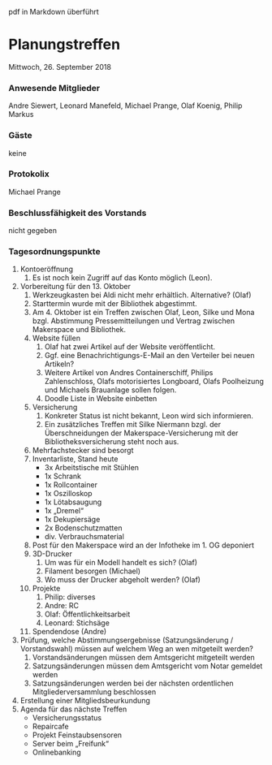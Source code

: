 pdf in Markdown überführt

# **Planungstreffen**
Mittwoch, 26. September 2018

### Anwesende Mitglieder
Andre Siewert, Leonard Manefeld, Michael Prange, Olaf Koenig, Philip Markus

### Gäste
keine

### Protokolix
Michael Prange

### Beschlussfähigkeit des Vorstands
nicht gegeben

### Tagesordnungspunkte
1. Kontoeröffnung
	1. Es ist noch kein Zugriff auf das Konto möglich (Leon).
1. Vorbereitung für den 13. Oktober
	1. Werkzeugkasten bei Aldi nicht mehr erhältlich. Alternative? (Olaf)
	1. Starttermin wurde mit der Bibliothek abgestimmt.
	1. Am 4. Oktober ist ein Treffen zwischen Olaf, Leon, Silke und Mona bzgl. Abstimmung Pressemitteilungen und Vertrag zwischen Makerspace und Bibliothek.
	1. Website füllen
		1. Olaf hat zwei Artikel auf der Website veröffentlicht.
		1. Ggf. eine Benachrichtigungs-E-Mail an den Verteiler bei neuen Artikeln?
		1. Weitere Artikel von Andres Containerschiff, Philips Zahlenschloss, Olafs motorisiertes Longboard, Olafs Poolheizung und Michaels Brauanlage sollen folgen.
		1. Doodle Liste in Website einbetten
	1. Versicherung
		1. Konkreter Status ist nicht bekannt, Leon wird sich informieren.
		1. Ein zusätzliches Treffen mit Silke Niermann bzgl. der Überschneidungen der Makerspace-Versicherung mit der Bibliotheksversicherung steht noch aus.
	1. Mehrfachstecker sind besorgt
	1. Inventarliste, Stand heute
		* 3x Arbeitstische mit Stühlen
		* 1x Schrank
		* 1x Rollcontainer
		* 1x Oszilloskop
		* 1x Lötabsaugung
		* 1x „Dremel“
		* 1x Dekupiersäge
		* 2x Bodenschutzmatten
		* div. Verbrauchsmaterial
	1. Post für den Makerspace wird an der Infotheke im 1. OG deponiert
	1. 3D-Drucker
		1. Um was für ein Modell handelt es sich? (Olaf)
		1. Filament besorgen (Michael)
		1. Wo muss der Drucker abgeholt werden? (Olaf)
	1. Projekte
		1. Philip: diverses
		1. Andre: RC
		1. Olaf: Öffentlichkeitsarbeit
		1. Leonard: Stichsäge
	1. Spendendose (Andre)
1. Prüfung, welche Abstimmungsergebnisse (Satzungsänderung / Vorstandswahl) müssen auf welchem Weg an wen mitgeteilt werden?
	1. Vorstandsänderungen müssen dem Amtsgericht mitgeteilt werden
	1. Satzungsänderungen müssen dem Amtsgericht vom Notar gemeldet werden
	1. Satzungsänderungen werden bei der nächsten ordentlichen Mitgliederversammlung beschlossen
1. Erstellung einer Mitgliedsbeurkundung
1. Agenda für das nächste Treffen
	*  Versicherungsstatus
	*  Repaircafe
	*  Projekt Feinstaubsensoren
	*  Server beim „Freifunk“
	* Onlinebanking
